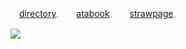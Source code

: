 　[directory](https://insufferableprickhead.straw.page/)𓈒　　[atabook](https://kyubao.atabook.org/)𓈒　　[strawpage](https://2tym.straw.page/)𓈒
 
![](https://file.garden/ZeQsUxqOoVX2psZh/clinical-trial-clinical-trial-game.gif)
